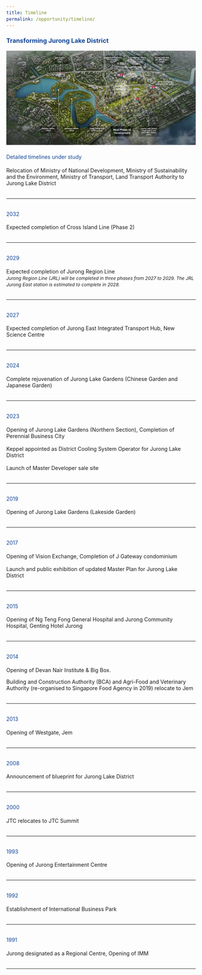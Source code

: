 ```yaml
---
title: Timeline
permalink: /opportunity/timeline/
---
```

<h3 style="color:#124596; font-weight:bold;">Transforming Jurong Lake District</h3>

![](/images/202306%20JLD%20Website%20Update/8_transforming%20jld_render_with%20labels.jpg)

<h4 style="color:#124596; font-weight:normal;">Detailed timelines under study</h4>
Relocation of Ministry of National Development, Ministry of Sustainability and the Environment, Ministry of Transport, Land Transport Authority to Jurong Lake District

<hr style="margin:2rem 0;">

<h4 style="color:#124596; font-weight:normal;">2032</h4>
Expected completion of Cross Island Line (Phase 2)

<hr style="margin:2rem 0;">

<h4 style="color:#124596; font-weight:normal;margin-top: 10px;">2029</h4>
Expected completion of Jurong Region Line
 <br> <span style="font-size:12px; font-style:italic;">Jurong Region Line (JRL) will be completed in three phases from 2027 to 2029. The JRL Jurong East station is estimated to complete in 2028.</span>
<hr style="margin:2rem 0;">

<h4 style="color:#124596; font-weight:normal;margin-top: 10px;">2027</h4>
Expected completion of Jurong East Integrated Transport Hub, New Science Centre

<hr style="margin:2rem 0;">

<h4 style="color:#124596; font-weight:normal;margin-top: 10px;">2024</h4>
Complete rejuvenation of Jurong Lake Gardens (Chinese Garden and Japanese Garden) 

<hr style="margin:2rem 0;">

<h4 style="color:#124596; font-weight:normal;margin-top: 10px;">2023</h4>
Opening of Jurong Lake Gardens (Northern Section), Completion of Perennial Business City<br><br> Keppel appointed as District Cooling System Operator for Jurong Lake District<br><br> 
Launch of Master Developer sale site

<hr style="margin:2rem 0;">

<h4 style="color:#124596; font-weight:normal;margin-top: 10px;">2019</h4>
Opening of Jurong Lake Gardens (Lakeside Garden)

<hr style="margin:2rem 0;">

<h4 style="color:#124596; font-weight:normal;margin-top: 10px;">2017</h4>
Opening of Vision Exchange, Completion of J Gateway condominium <br> <br>Launch and public exhibition of updated Master Plan for Jurong Lake District

<hr style="margin:2rem 0;">

<h4 style="color:#124596; font-weight:normal;margin-top: 10px;">2015</h4>
Opening of Ng Teng Fong General Hospital and Jurong Community Hospital, Genting Hotel Jurong

<hr style="margin:2rem 0;">

<h4 style="color:#124596; font-weight:normal;margin-top: 10px;">2014</h4>
Opening of Devan Nair Institute &amp; Big Box. 

Building and Construction Authority (BCA) and Agri-Food and Veterinary Authority (re-organised to Singapore Food Agency in 2019) relocate to Jem

<hr style="margin:2rem 0;">

<h4 style="color:#124596; font-weight:normal;margin-top: 10px;">2013</h4>
Opening of Westgate, Jem 

<hr style="margin:2rem 0;">

<h4 style="color:#124596; font-weight:normal;margin-top: 10px;">2008</h4>
Announcement of blueprint for Jurong Lake District

<hr style="margin:2rem 0;">

<h4 style="color:#124596; font-weight:normal;margin-top: 10px;">2000</h4>
JTC relocates to JTC Summit

<hr style="margin:2rem 0;">

<h4 style="color:#124596; font-weight:normal;margin-top: 10px;">1993</h4>
Opening of Jurong Entertainment Centre

<hr style="margin:2rem 0;">

<h4 style="color:#124596; font-weight:normal;margin-top: 10px;">1992</h4>
Establishment of International Business Park

<hr style="margin:2rem 0;">

<h4 style="color:#124596; font-weight:normal;margin-top: 10px;">1991</h4>
Jurong designated as a Regional Centre, Opening of IMM

<hr style="margin:2rem 0;">

<!-- add each new timeline segment 
<h4 style="color:#124596; font-weight:normal;margin-top: 10px;">YEAR</h4>
TIMELINE EVENT

<hr style="margin:2rem 0;">
-->